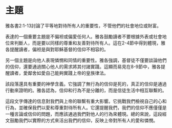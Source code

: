 # 主題

雅各書2:1-13討論了平等地對待所有人的重要性，不管他們的社會地位或財富。

表達的一個重要主題是不偏袒或偏愛任何人。雅各鼓勵讀者不要根據外表或社會地位來判斷人，而是要以同樣的尊重和友善對待所有人。這在2-4節中得到體現，雅各提醒讀者，偏袒是與對耶穌基督的信仰不相容的。

另一個主題是向他人表現憐憫和同情的重要性。雅各強調，基督徒不僅要談論他們的信仰，還要通過關心他人的需求將其付諸實踐。這顯而易見在8-9節中，雅各提醒讀者，愛鄰舍如愛自己能夠實踐上帝的皇族律法。

該段落還具有重要的神學含義。它強調了無行為的信仰是死的，真正的信仰是通過行動來證明的。雅各認為，信仰和行為不是分離的，而是信徒生活中相互聯繫的。

這段文字傳達的信息對我們與上帝的聯繫有重大影響。它挑戰我們檢視自己的心和行為，並確保我們以愛和尊重對待所有人。它還提醒我們，我們的信仰不應僅僅是一種言論或信仰的問題，而應該通過我們對他人的行為來體現。總的來說，這段經文鼓勵我們以實際的方式來活出我們的信仰，反映上帝對所有人的愛和憐憫。